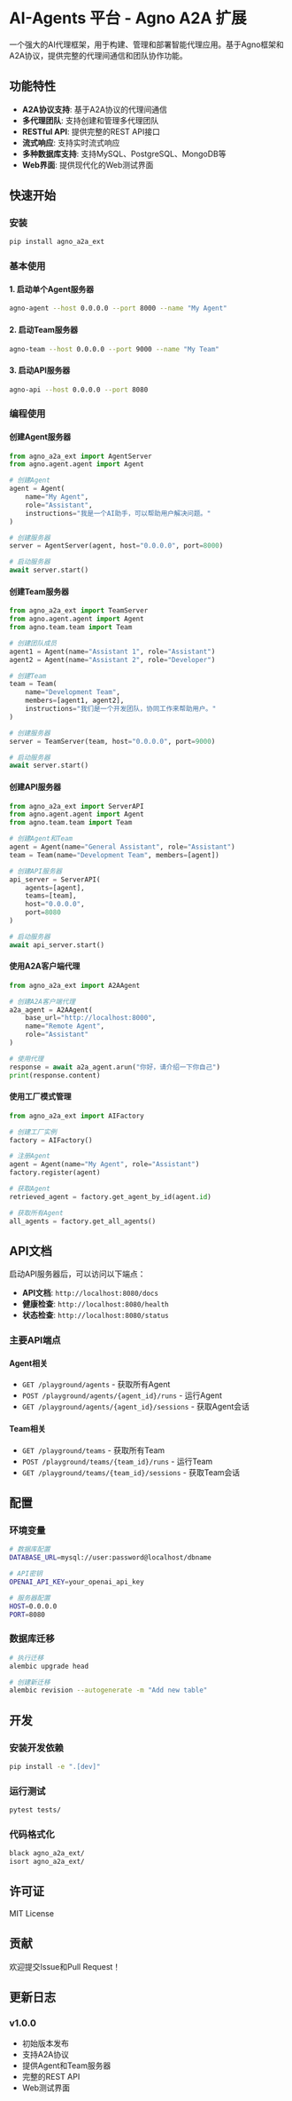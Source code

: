# AI-Agents 平台 - Agno A2A 扩展

一个强大的AI代理框架，用于构建、管理和部署智能代理应用。基于Agno框架和A2A协议，提供完整的代理间通信和团队协作功能。

## 功能特性

- **A2A协议支持**: 基于A2A协议的代理间通信
- **多代理团队**: 支持创建和管理多代理团队
- **RESTful API**: 提供完整的REST API接口
- **流式响应**: 支持实时流式响应
- **多种数据库支持**: 支持MySQL、PostgreSQL、MongoDB等
- **Web界面**: 提供现代化的Web测试界面

## 快速开始

### 安装

```bash
pip install agno_a2a_ext
```

### 基本使用

#### 1. 启动单个Agent服务器

```bash
agno-agent --host 0.0.0.0 --port 8000 --name "My Agent"
```

#### 2. 启动Team服务器

```bash
agno-team --host 0.0.0.0 --port 9000 --name "My Team"
```

#### 3. 启动API服务器

```bash
agno-api --host 0.0.0.0 --port 8080
```

### 编程使用

#### 创建Agent服务器

```python
from agno_a2a_ext import AgentServer
from agno.agent.agent import Agent

# 创建Agent
agent = Agent(
    name="My Agent",
    role="Assistant",
    instructions="我是一个AI助手，可以帮助用户解决问题。"
)

# 创建服务器
server = AgentServer(agent, host="0.0.0.0", port=8000)

# 启动服务器
await server.start()
```

#### 创建Team服务器

```python
from agno_a2a_ext import TeamServer
from agno.agent.agent import Agent
from agno.team.team import Team

# 创建团队成员
agent1 = Agent(name="Assistant 1", role="Assistant")
agent2 = Agent(name="Assistant 2", role="Developer")

# 创建Team
team = Team(
    name="Development Team",
    members=[agent1, agent2],
    instructions="我们是一个开发团队，协同工作来帮助用户。"
)

# 创建服务器
server = TeamServer(team, host="0.0.0.0", port=9000)

# 启动服务器
await server.start()
```

#### 创建API服务器

```python
from agno_a2a_ext import ServerAPI
from agno.agent.agent import Agent
from agno.team.team import Team

# 创建Agent和Team
agent = Agent(name="General Assistant", role="Assistant")
team = Team(name="Development Team", members=[agent])

# 创建API服务器
api_server = ServerAPI(
    agents=[agent],
    teams=[team],
    host="0.0.0.0",
    port=8080
)

# 启动服务器
await api_server.start()
```

#### 使用A2A客户端代理

```python
from agno_a2a_ext import A2AAgent

# 创建A2A客户端代理
a2a_agent = A2AAgent(
    base_url="http://localhost:8000",
    name="Remote Agent",
    role="Assistant"
)

# 使用代理
response = await a2a_agent.arun("你好，请介绍一下你自己")
print(response.content)
```

#### 使用工厂模式管理

```python
from agno_a2a_ext import AIFactory

# 创建工厂实例
factory = AIFactory()

# 注册Agent
agent = Agent(name="My Agent", role="Assistant")
factory.register(agent)

# 获取Agent
retrieved_agent = factory.get_agent_by_id(agent.id)

# 获取所有Agent
all_agents = factory.get_all_agents()
```

## API文档

启动API服务器后，可以访问以下端点：

- **API文档**: `http://localhost:8080/docs`
- **健康检查**: `http://localhost:8080/health`
- **状态检查**: `http://localhost:8080/status`

### 主要API端点

#### Agent相关
- `GET /playground/agents` - 获取所有Agent
- `POST /playground/agents/{agent_id}/runs` - 运行Agent
- `GET /playground/agents/{agent_id}/sessions` - 获取Agent会话

#### Team相关
- `GET /playground/teams` - 获取所有Team
- `POST /playground/teams/{team_id}/runs` - 运行Team
- `GET /playground/teams/{team_id}/sessions` - 获取Team会话

## 配置

### 环境变量

```bash
# 数据库配置
DATABASE_URL=mysql://user:password@localhost/dbname

# API密钥
OPENAI_API_KEY=your_openai_api_key

# 服务器配置
HOST=0.0.0.0
PORT=8080
```

### 数据库迁移

```bash
# 执行迁移
alembic upgrade head

# 创建新迁移
alembic revision --autogenerate -m "Add new table"
```

## 开发

### 安装开发依赖

```bash
pip install -e ".[dev]"
```

### 运行测试

```bash
pytest tests/
```

### 代码格式化

```bash
black agno_a2a_ext/
isort agno_a2a_ext/
```

## 许可证

MIT License

## 贡献

欢迎提交Issue和Pull Request！

## 更新日志

### v1.0.0
- 初始版本发布
- 支持A2A协议
- 提供Agent和Team服务器
- 完整的REST API
- Web测试界面 